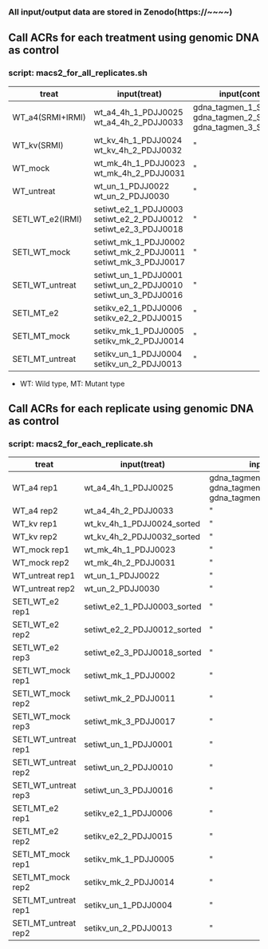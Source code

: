 ### All input/output data are stored in Zenodo(https://~~~~)

## Call ACRs for each treatment using genomic DNA as control

### script: macs2_for_all_replicates.sh

| treat  | input(treat)  | input(control) |  output  |
|---|---|---|---|
| WT_a4(SRMI+IRMI)  | wt_a4_4h_1_PDJJ0025 <br> wt_a4_4h_2_PDJJ0033 | gdna_tagmen_1_SHXF032G <br> gdna_tagmen_2_SHXF032H <br> gdna_tagmen_3_SHXF032I | wt_a4_4h |
| WT_kv(SRMI) |  wt_kv_4h_1_PDJJ0024 <br> wt_kv_4h_2_PDJJ0032 |  " | wt_kv_4h |
| WT_mock |  wt_mk_4h_1_PDJJ0023 <br> wt_mk_4h_2_PDJJ0031 |  " | wt_mk_4h |
| WT_untreat |  wt_un_1_PDJJ0022 <br> wt_un_2_PDJJ0030 |  " | wt_un |
| SETI_WT_e2(IRMI)  | setiwt_e2_1_PDJJ0003 <br> setiwt_e2_2_PDJJ0012 <br> setiwt_e2_3_PDJJ0018 | " | setiwt_e2 |
| SETI_WT_mock  | setiwt_mk_1_PDJJ0002 <br> setiwt_mk_2_PDJJ0011 <br> setiwt_mk_3_PDJJ0017 | " | setiwt_mk |
| SETI_WT_untreat  | setiwt_un_1_PDJJ0001 <br> setiwt_un_2_PDJJ0010 <br> setiwt_un_3_PDJJ0016 | " | setiwt_un |
| SETI_MT_e2 | setikv_e2_1_PDJJ0006 <br> setikv_e2_2_PDJJ0015 | " | setikv_e2 |
| SETI_MT_mock  | setikv_mk_1_PDJJ0005 <br> setikv_mk_2_PDJJ0014 | " | setikv_mk |
| SETI_MT_untreat  | setikv_un_1_PDJJ0004 <br> setikv_un_2_PDJJ0013 | " | setikv_un |
* WT: Wild type, MT: Mutant type

## Call ACRs for each replicate using genomic DNA as control

### script: macs2_for_each_replicate.sh

| treat  | input(treat)  | input(control) |  output  |
|---|---|---|---|
| WT_a4 rep1 | wt_a4_4h_1_PDJJ0025 | gdna_tagmen_1_SHXF032G_sorted <br> gdna_tagmen_2_SHXF032H_sorted <br> gdna_tagmen_3_SHXF032I_sorted | wt_a4_4h_1 |
| WT_a4 rep2 | wt_a4_4h_2_PDJJ0033 | " | wt_a4_4h_2 |
| WT_kv rep1 |  wt_kv_4h_1_PDJJ0024_sorted |  " | wt_kv_4h_1 |
| WT_kv rep2 |  wt_kv_4h_2_PDJJ0032_sorted |  " | wt_kv_4h_2 |
| WT_mock rep1 |  wt_mk_4h_1_PDJJ0023 |  " | wt_mk_4h_1 |
| WT_mock rep2 |  wt_mk_4h_2_PDJJ0031 |  " | wt_mk_4h_2 |
| WT_untreat rep1 |  wt_un_1_PDJJ0022 |  " | wt_un_1 |
| WT_untreat rep2 |  wt_un_2_PDJJ0030 |  " | wt_un_2 |
| SETI_WT_e2 rep1 | setiwt_e2_1_PDJJ0003_sorted | " | setiwt_wt_1 |
| SETI_WT_e2 rep2 | setiwt_e2_2_PDJJ0012_sorted | " | setiwt_wt_2 |
| SETI_WT_e2 rep3 | setiwt_e2_3_PDJJ0018_sorted | " | setiwt_wt_3 |
| SETI_WT_mock rep1 | setiwt_mk_1_PDJJ0002 | " | setiwt_mk_1 |
| SETI_WT_mock rep2 | setiwt_mk_2_PDJJ0011 | " | setiwt_mk_2 |
| SETI_WT_mock rep3 | setiwt_mk_3_PDJJ0017 | " | setiwt_mk_3 |
| SETI_WT_untreat rep1 | setiwt_un_1_PDJJ0001 | " | setiwt_un_1 |
| SETI_WT_untreat rep2 | setiwt_un_2_PDJJ0010 | " | setiwt_un_2 |
| SETI_WT_untreat rep3 | setiwt_un_3_PDJJ0016 | " | setiwt_un_3 |
| SETI_MT_e2 rep1 | setikv_e2_1_PDJJ0006 | " | setikv_e2_1 |
| SETI_MT_e2 rep2 | setikv_e2_2_PDJJ0015 | " | setikv_e2_2 |
| SETI_MT_mock rep1 | setikv_mk_1_PDJJ0005 | " | setikv_mk_1 |
| SETI_MT_mock rep2 | setikv_mk_2_PDJJ0014 | " | setikv_mk_2 |
| SETI_MT_untreat rep1 | setikv_un_1_PDJJ0004 | " | setikv_un_1 |
| SETI_MT_untreat rep2 | setikv_un_2_PDJJ0013 | " | setikv_un_2 |
